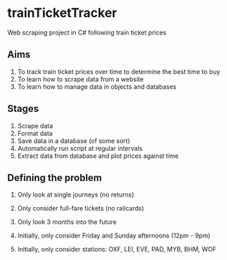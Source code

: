 # trainTicketTracker
Web scraping project in C# following train ticket prices

Aims
-----

1) To track train ticket prices over time to determine the best time to buy
2) To learn how to scrape data from a website
3) To learn how to manage data in objects and databases


Stages
-----

1) Scrape data
2) Format data
3) Save data in a database (of some sort)
4) Automatically run script at regular intervals
5) Extract data from database and plot prices against time


Defining the problem
-----

1) Only look at single journeys (no returns)
2) Only consider full-fare tickets (no railcards)
3) Only look 3 months into the future

4) Initially, only consider Friday and Sunday afternoons (12pm - 9pm)
5) Initially, only consider stations: OXF, LEI, EVE, PAD, MYB, BHM, WOF

